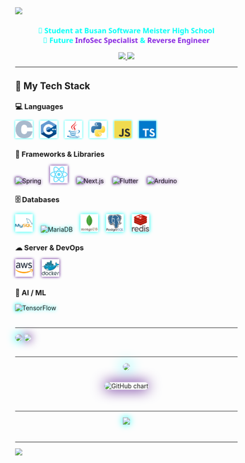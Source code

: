 <!-- README.md -->

<!-- 헤더 애니메이션 + 한 줄 소개 -->
<img src="https://capsule-render.vercel.app/api?type=waving&color=0:00FFF7,100:4B0082&height=200&section=header&text=Hi%20👋,%20I'm%20Fixgram!&fontSize=44&fontAlignY=40&desc=정보보안과%20리버싱%20전문가를%20꿈꾸는%20열정적인%20개발자입니다.&descAlignY=70&descAlign=62&fontWeight=700&animation=twinkling&textColor=FFFFFF&descColor=CCCCFF"/>


<h3 align="center" style="font-family: 'Segoe UI', Tahoma, Geneva, Verdana, sans-serif; color:#00FFF7; font-weight:700;">
  🚀 Student at Busan Software Meister High School<br>
  🌱 Future <span style="color:#8A2BE2;">InfoSec Specialist</span> & <span style="color:#8A2BE2;">Reverse Engineer</span>
</h3>

<p align="center">
  <a href="https://instagram.com/kim.minje32" target="_blank">
    <img src="https://img.shields.io/badge/Instagram-%23E4405F.svg?&style=for-the-badge&logo=Instagram&logoColor=white" />
  </a>
  <img src="https://komarev.com/ghpvc/?username=fixgramwork&label=Profile%20Views&color=00FFF7&style=for-the-badge" />
</p>

---

## 🧰 My Tech Stack

### 💻 Languages
<p align="left" style="margin-bottom:12px;">
  <img src="https://raw.githubusercontent.com/devicons/devicon/master/icons/c/c-original.svg" width="40" title="C" style="margin-right:12px; filter: drop-shadow(0 0 2px #00fff7);"/>
  <img src="https://raw.githubusercontent.com/devicons/devicon/master/icons/cplusplus/cplusplus-original.svg" width="40" title="C++" style="margin-right:12px; filter: drop-shadow(0 0 2px #00fff7);"/>
  <img src="https://raw.githubusercontent.com/devicons/devicon/master/icons/java/java-original.svg" width="40" title="Java" style="margin-right:12px; filter: drop-shadow(0 0 2px #00fff7);"/>
  <img src="https://raw.githubusercontent.com/devicons/devicon/master/icons/python/python-original.svg" width="40" title="Python" style="margin-right:12px; filter: drop-shadow(0 0 2px #00fff7);"/>
  <img src="https://raw.githubusercontent.com/devicons/devicon/master/icons/javascript/javascript-original.svg" width="40" title="JavaScript" style="margin-right:12px; filter: drop-shadow(0 0 2px #00fff7);"/>
  <img src="https://raw.githubusercontent.com/devicons/devicon/master/icons/typescript/typescript-original.svg" width="40" title="TypeScript" style="margin-right:12px; filter: drop-shadow(0 0 2px #00fff7);"/>

### 🧩 Frameworks & Libraries
<p align="left" style="margin-bottom:12px;">
  <img src="https://www.vectorlogo.zone/logos/springio/springio-icon.svg" width="40" title="Spring" style="margin-right:16px; filter: drop-shadow(0 0 3px #4B0082);"/>
  <img src="https://raw.githubusercontent.com/devicons/devicon/master/icons/react/react-original.svg" width="40" title="React" style="margin-right:16px; filter: drop-shadow(0 0 3px #4B0082);"/>
  <img src="https://cdn.worldvectorlogo.com/logos/nextjs-2.svg" width="40" title="Next.js" style="margin-right:16px; filter: drop-shadow(0 0 3px #4B0082);"/>
  <img src="https://www.vectorlogo.zone/logos/flutterio/flutterio-icon.svg" width="40" title="Flutter" style="margin-right:16px; filter: drop-shadow(0 0 3px #4B0082);"/>
  <img src="https://cdn.worldvectorlogo.com/logos/arduino-1.svg" width="40" title="Arduino" style="filter: drop-shadow(0 0 3px #4B0082);"/>
</p>

### 🗄️ Databases
<p align="left" style="margin-bottom:12px;">
  <img src="https://raw.githubusercontent.com/devicons/devicon/master/icons/mysql/mysql-original-wordmark.svg" width="40" title="MySQL" style="margin-right:14px; filter: drop-shadow(0 0 4px #00fff7);"/>
  <img src="https://www.vectorlogo.zone/logos/mariadb/mariadb-icon.svg" width="40" title="MariaDB" style="margin-right:14px; filter: drop-shadow(0 0 4px #00fff7);"/>
  <img src="https://raw.githubusercontent.com/devicons/devicon/master/icons/mongodb/mongodb-original-wordmark.svg" width="40" title="MongoDB" style="margin-right:14px; filter: drop-shadow(0 0 4px #00fff7);"/>
  <img src="https://raw.githubusercontent.com/devicons/devicon/master/icons/postgresql/postgresql-original-wordmark.svg" width="40" title="PostgreSQL" style="margin-right:14px; filter: drop-shadow(0 0 4px #00fff7);"/>
  <img src="https://raw.githubusercontent.com/devicons/devicon/master/icons/redis/redis-original-wordmark.svg" width="40" title="Redis" style="filter: drop-shadow(0 0 4px #00fff7);"/>
</p>

### ☁ Server & DevOps
<p align="left" style="margin-bottom:12px;">
  <img src="https://raw.githubusercontent.com/devicons/devicon/master/icons/amazonwebservices/amazonwebservices-original-wordmark.svg" width="40" title="AWS" style="margin-right:16px; filter: drop-shadow(0 0 3px #4B0082);"/>
  <img src="https://raw.githubusercontent.com/devicons/devicon/master/icons/docker/docker-original-wordmark.svg" width="40" title="Docker" style="filter: drop-shadow(0 0 3px #4B0082);"/>
</p>

### 🧠 AI / ML
<p align="left" style="margin-bottom:36px;">
  <img src="https://www.vectorlogo.zone/logos/tensorflow/tensorflow-icon.svg" width="40" title="TensorFlow" style="filter: drop-shadow(0 0 5px #00fff7);"/>
</p>

---

<p align="left" style="margin-bottom:32px;">
  <img src="https://github-readme-stats.vercel.app/api?username=fixgramwork&show_icons=true&theme=tokyonight&hide_border=true" width="48%" style="border-radius:12px; box-shadow: 0 0 20px #00fff7;"/>
  <img src="https://github-readme-stats.vercel.app/api/top-langs/?username=fixgramwork&layout=compact&theme=tokyonight&hide_border=true" width="48%" style="border-radius:12px; box-shadow: 0 0 20px #4B0082;"/>
</p>

---

<p align="center" style="margin-bottom:24px;">
  <img src="https://github-readme-activity-graph.cyclic.app/graph?username=fixgramwork&theme=tokyo-night&area=true&hide_border=true" style="border-radius:12px; box-shadow: 0 0 30px #00fff7;"/>
</p>

<p align="center" style="margin-bottom:48px;">
  <img src="https://ghchart.rshah.org/3498db/fixgramwork" alt="GitHub chart" style="border-radius:12px; box-shadow: 0 0 30px #4B0082;"/>
</p>

---

<p align="center" style="margin-bottom:36px;">
  <img src="https://github-profile-trophy.vercel.app/?username=fixgramwork&theme=onedark&column=6&margin-w=15&margin-h=15" style="filter: drop-shadow(0 0 8px #00fff7);"/>
</p>

---

<!-- 푸터 애니메이션 -->
<img src="https://capsule-render.vercel.app/api?type=waving&color=0:4B0082,100:00FFF7&height=100&section=footer&textColor=FFFFFF"/>
